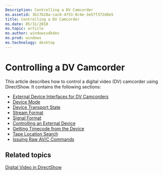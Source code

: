 ```yaml
---
Description: Controlling a DV Camcorder
ms.assetid: 3b17b28a-cac8-4753-8c4e-3e57f372d8e5
title: Controlling a DV Camcorder
ms.date: 05/31/2018
ms.topic: article
ms.author: windowssdkdev
ms.prod: windows
ms.technology: desktop
---
```


# Controlling a DV Camcorder

This article describes how to control a digital video (DV) camcorder using DirectShow. It contains the following sections:

-   [External Device Interfaces for DV Camcorders](external-device-interfaces-for-dv-camcorders.md)
-   [Device Mode](device-mode.md)
-   [Device Transport State](device-transport-state.md)
-   [Stream Format](stream-format.md)
-   [Signal Format](signal-format.md)
-   [Controlling an External Device](controlling-an-external-device.md)
-   [Getting Timecode from the Device](getting-timecode-from-the-device.md)
-   [Tape Location Search](tape-location-search.md)
-   [Issuing Raw AV/C Commands](issuing-raw-av-c-commands.md)

## Related topics

<dl> <dt>

[Digital Video in DirectShow](digital-video-in-directshow.md)
</dt> </dl>

 

 



